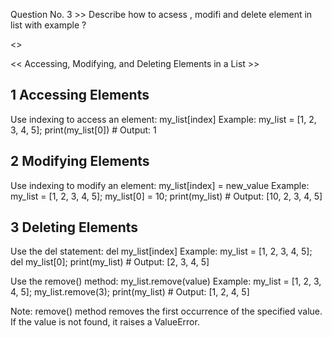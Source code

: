 Question No. 3 >> Describe how to acsess , modifi and delete element in list with example ? 


<<Answer>>

<< Accessing, Modifying, and Deleting Elements in a List >>

## 1 Accessing Elements
Use indexing to access an element: my_list[index]
Example: my_list = [1, 2, 3, 4, 5]; print(my_list[0]) # Output: 1


## 2 Modifying Elements
Use indexing to modify an element: my_list[index] = new_value
Example: my_list = [1, 2, 3, 4, 5]; my_list[0] = 10; print(my_list) # Output: [10, 2, 3, 4, 5]


## 3 Deleting Elements
Use the del statement: del my_list[index]
Example: my_list = [1, 2, 3, 4, 5]; del my_list[0]; print(my_list) # Output: [2, 3, 4, 5]

Use the remove() method: my_list.remove(value)
Example: my_list = [1, 2, 3, 4, 5]; my_list.remove(3); print(my_list) # Output: [1, 2, 4, 5]


Note: remove() method removes the first occurrence of the specified value. If the value is not found, it raises a ValueError.